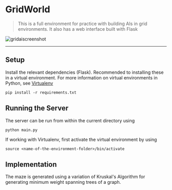 # GridWorld
>This is a full environment for practice with building AIs in grid environments. It also has a web interface built with Flask

![gridaiscreenshot](https://user-images.githubusercontent.com/5254722/30815660-cc777958-a1e1-11e7-82e2-a1b92478289f.png)

---

## Setup
Install the relevant dependencies (Flask). Recommended to installing these in a virtual environment. For more information on virtual environments in Python, see [Virtualenv](http://docs.python-guide.org/en/latest/dev/virtualenvs/)

    pip install -r requirements.txt

## Running the Server
The server can be run from within the current directory using

    python main.py

If working with Virtualenv, first activate the virtual environment by using

    source <name-of-the-environment-folder>/bin/activate


## Implementation
The maze is generated using a variation of Kruskal's Algorithm for generating minimum weight spanning trees of a graph.
